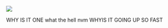 ![](https://komarev.com/ghpvc/?username=beIove)

WHY IS IT ONE
what the hell nvm
WHYIS IT GOING UP SO FAST

